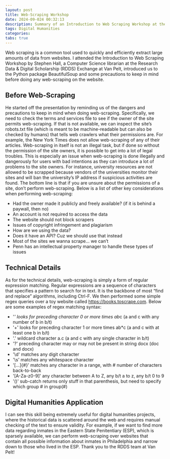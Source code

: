 ```yaml
---
layout: post
title: Web-Scraping Workshop
date: 2024-09-024 00:32:13
description: Summary of an Introduction to Web Scraping Workshop at the Research Data & Digital Scholarship (RDDS) Exchange at Van Pelt 
tags: Digital Humanities
categories:
tabs: true
---
```


Web scraping is a common tool used to quickly and efficiently extract large amounts of data from websites. I attended the Introduction to Web Scraping Workshop by Stephen Hall, a Computer Science librarian at the Research Data & Digital Scholarship (RDDS) Exchange at Van Pelt, introduced us to the Python package BeautifulSoup and some precautions to keep in mind before doing any web-scraping on the website.

## Before Web-Scraping

He started off the presentation by reminding us of the dangers and precautions to keep in mind when doing web-scraping. Specifically, we need to check the terms and services file to see if the owner of the site permits web-scraping. If that is not available, we can inspect the site’s robots.txt file (which is meant to be machine-readable but can also be checked by humans) that tells web crawlers what their permissions are. For example, the New York Times does not allow web-scraping of any of their articles. Web-scraping in itself is not an illegal task, but if done so without the permission of the site owners, it is possible to get into a lot of legal troubles. This is especially an issue when web-scraping is done illegally and dangerously for users with bad intentions as they can introduce a lot of problems to the site owners. For instance, university resources are not allowed to be scrapped because vendors of the universities monitor their sites and will ban the university’s IP address if suspicious activities are found. The bottom line is that if you are unsure about the permissions of a site, don’t perform web-scraping. Below is a list of other key considerations when performing web-scraping:

- Had the owner made it publicly and freely available? (if it is behind a paywall, then no)
- An account is not required to access the data
- The website should not block scrapers
- Issues of copyright infringement and plagiarism
- How are we using the data?
- Does it have an API? Cuz we should use that instead
- Most of the sites we wanna scrape… we can’t
- Penn has an intellectual property manager to handle these types of issues

## Technical Details

As for the technical details, web-scraping is simply a form of regular expression matching. Regular expressions are a sequence of characters that specifies a pattern to search for in text. It is the backbone of most “find and replace” algorithms, including Ctrl-F. We then performed some simple regex queries over a toy website called https://books.toscrape.com. Below are some examples of regex matching syntax:

- '*' looks for preceding character 0 or more times
  ab*c (a and c with any number of b in b/t)
- '+' looks for preceding character 1 or more times
  ab\*c (a and c with at least one b in b/t)
- '.' wildcard character
  a.c (a and c with any single character in b/t)
- '?' preceding character may or may not be present in string
  docx (doc and docx)
- '\d' matches any digit character
- '\s' matches any whitespace character
- '[...]{#}' matches any character in a range, with # number of characters back-to-back
- '[A-Za-z0-9]' any character between A to Z, any b/t a to z, any b/t 0 to 9
- '()' sub-catch returns only stuff in that parenthesis, but need to specify which group # in group(#)

## Digital Humanities Application

I can see this skill being extremely useful for digital humanities projects, where the historical data is scattered around the web and requires manual checking of the text to ensure validity. For example, if we want to find more data regarding inmates in the Eastern State Penitentiary (ESP), which is sparsely available, we can perform web-scraping over websites that contain all possible information about inmates in Philadelphia and narrow down to those who lived in the ESP.
Thank you to the RDDS team at Van Pelt!
